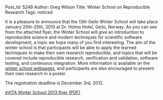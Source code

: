 Post_Id: 5249
Author: Greg Wilson
Title: Winter School on Reproducible Research
Tags: noticed


<p>It is a pleasure to announce that the 13th Geilo Winter School will take place January 20th-25th, 2013 at Dr. Holms Hotel, Geilo, Norway. As you can see from the attached flyer, the Winter School will give an introduction to reproducible science and modern techniques for scientific software development, a topic we hope many of you find interesting. The aim of the winter school is that participants will be able to apply the learned techniques to make their own research reproducible, and topics that will be covered include reproducible research, verification and validation, software testing, and continuous integration. More information is available on the <a href="http://www.sintef.no/eVITA/">winter school webpages</a>, and participants are also encouraged to present their own research in a poster.</p>

<p>The registration deadline is December 3rd, 2012.</p>

<p><a href="|filename|/files/2012/11/eVITA_Winter_School_2013.pdf">eVITA Winter School 2013 flyer (PDF)</a></p>

